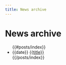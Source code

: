 ```yaml
---
title: News archive
---
```


# News archive

<ul class="home-list">
{{#posts/index}}
	<li><time>{{date}}</time>  <a href="{{html}}">{{title}}</a></li>
{{/posts/index}}
</ul> 

